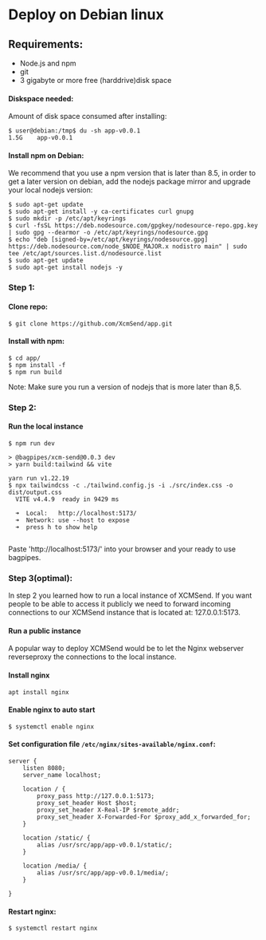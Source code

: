 # Deploy on Debian linux



## Requirements:  
 -  Node.js and npm   
 -  git   
 -  3 gigabyte or more free (harddrive)disk space   

#### Diskspace needed:  
Amount of disk space consumed after installing:  
```shell
$ user@debian:/tmp$ du -sh app-v0.0.1
1.5G    app-v0.0.1
```

#### Install npm on Debian:  
We recommend that you use a npm version that is later than 8.5, in order to get a later version on debian, add the nodejs package mirror and upgrade your local nodejs version:   
```shell
$ sudo apt-get update
$ sudo apt-get install -y ca-certificates curl gnupg
$ sudo mkdir -p /etc/apt/keyrings
$ curl -fsSL https://deb.nodesource.com/gpgkey/nodesource-repo.gpg.key | sudo gpg --dearmor -o /etc/apt/keyrings/nodesource.gpg
$ echo "deb [signed-by=/etc/apt/keyrings/nodesource.gpg] https://deb.nodesource.com/node_$NODE_MAJOR.x nodistro main" | sudo tee /etc/apt/sources.list.d/nodesource.list
$ sudo apt-get update  
$ sudo apt-get install nodejs -y  
```

### Step 1:

#### Clone repo: 
```shell
$ git clone https://github.com/XcmSend/app.git
```

#### Install with npm:  

```shell
$ cd app/ 
$ npm install -f 
$ npm run build 
```  
Note: Make sure you run a version of nodejs that is more later than 8,5.


### Step 2:  

#### Run the local instance   
```shell  
$ npm run dev

> @bagpipes/xcm-send@0.0.3 dev
> yarn build:tailwind && vite

yarn run v1.22.19
$ npx tailwindcss -c ./tailwind.config.js -i ./src/index.css -o dist/output.css
  VITE v4.4.9  ready in 9429 ms

  ➜  Local:   http://localhost:5173/
  ➜  Network: use --host to expose
  ➜  press h to show help
 
```

Paste 'http://localhost:5173/' into your browser and your ready to use bagpipes.  


### Step 3(optimal):

In step 2 you learned how to run a local instance of XCMSend. If you want people to be able to access it publicly we need to forward incoming connections to our XCMSend instance that is located at: 127.0.0.1:5173.  


#### Run a public instance   
A popular way to deploy XCMSend would be to let the Nginx webserver reverseproxy the connections to the local instance.  


#### Install nginx    
```shell  
apt install nginx
```

#### Enable nginx to auto start   
```shell  
$ systemctl enable nginx
```

#### Set configuration file `/etc/nginx/sites-available/nginx.conf`:   


```nginx
server {
    listen 8080;
    server_name localhost;

    location / {
        proxy_pass http://127.0.0.1:5173;
        proxy_set_header Host $host;
        proxy_set_header X-Real-IP $remote_addr;
        proxy_set_header X-Forwarded-For $proxy_add_x_forwarded_for;
    }

    location /static/ {
        alias /usr/src/app/app-v0.0.1/static/;
    }

    location /media/ {
        alias /usr/src/app/app-v0.0.1/media/;
    }

}
```


#### Restart nginx: 
```shell
$ systemctl restart nginx
```

